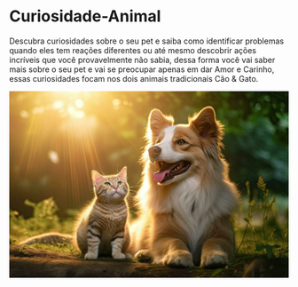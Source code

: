 # Curiosidade-Animal
<p> Descubra curiosidades sobre o seu pet e saiba como identificar problemas quando eles tem reações diferentes ou até mesmo descobrir ações incríveis que você provavelmente não sabia, dessa forma você vai saber mais sobre o seu pet e vai se preocupar apenas em dar Amor e Carinho, essas curiosidades focam nos dois animais tradicionais Cão & Gato.</p>

<p align=center>
<img src="https://github.com/GutemberghVieira/Curiosidade-Animal/blob/master/public/Dog_And_Cat.jpg"  alt="img.png"/>
</p>
